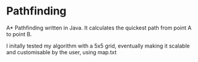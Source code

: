 # Pathfinding
A* Pathfinding written in Java. It calculates the quickest path from point A to point B.

I initally tested my algorithm with a 5x5 grid, eventually making it scalable and customisable by the user, using map.txt
